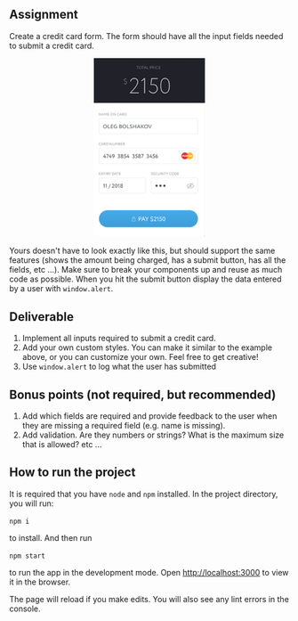 ## Assignment

Create a credit card form. The form should have all the input fields needed to submit a credit card.

<div style="text-align:center;">
<img src="images/credit_card_form.png" alt="credit card example" width="200"/>
</div>

Yours doesn't have to look exactly like this, but should support the same features (shows the amount being charged, has a submit button, has all the fields, etc ...). Make sure to break your components up and reuse as much code as possible. When you hit the submit button display the data entered by a user with `window.alert`.

## Deliverable

1. Implement all inputs required to submit a credit card.
2. Add your own custom styles. You can make it similar to the example above, or you can customize your own. Feel free to get creative!
3. Use `window.alert` to log what the user has submitted

## Bonus points (not required, but recommended)

1. Add which fields are required and provide feedback to the user when they are missing a required field (e.g. name is missing).
2. Add validation. Are they numbers or strings? What is the maximum size that is allowed? etc ...
  
## How to run the project

It is required that you have `node` and `npm` installed. In the project directory, you will run:

`npm i`

to install. And then run

`npm start`

to run the app in the development mode. Open [http://localhost:3000](http://localhost:3000) to view it in the browser.

The page will reload if you make edits. You will also see any lint errors in the console.
